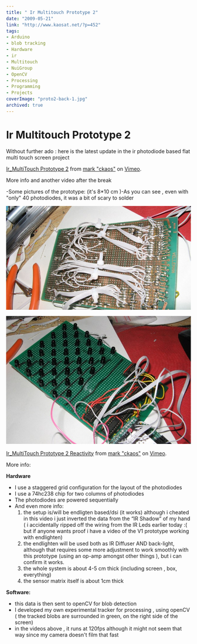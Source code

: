 ```yaml
---
title: " Ir Multitouch Prototype 2"
date: "2009-05-21"
link: "http://www.kaosat.net/?p=452"
tags:
- Arduino
- blob tracking
- Hardware
- ir
- Multitouch
- NuiGroup
- OpenCV
- Processing
- Programming
- Projects
coverImage: "proto2-back-1.jpg"
archived: true
---
```




#  Ir Multitouch Prototype 2 

Without further ado : here is the latest update in the ir photodiode based flat multi touch screen project

[Ir\_MultiTouch Prototype 2](http://vimeo.com/4772078) from [mark "ckaos"](http://vimeo.com/user1581901) on [Vimeo](http://vimeo.com).

More info and another video after the break

\-Some pictures of the prototype: (it's 8\*10 cm )-As you can see , even with "only" 40 photodiodes, it was a bit of scary to solder

[![proto2-back-1](./assets/proto2-back-1.jpg "proto2-back-1")](./assets/proto2-back-1.jpg)

[](./assets/proto2-back-1.jpg)[![proto2-front-1](./assets/proto2-front-1.jpg "proto2-front-1")](./assets/proto2-front-1.jpg)

[Ir\_MultiTouch Prototype 2 Reactivity](http://vimeo.com/4772409) from [mark "ckaos"](http://vimeo.com/user1581901) on [Vimeo](http://vimeo.com).

More info:

**Hardware**

- I use a staggered grid configuration for the layout of the photodiodes
- I use a 74hc238 chip for two columns of photodiodes
- The photodiodes are powered sequentially
- And even more info:
    1. the setup is/will be endligten based/dsi (it works) although i cheated in this video i just inverted the data from the “IR Shadow” of my hand ( i accidentally ripped off the wiring from the IR Leds earlier today :( but if anyone wants proof i have a video of the V1 prototype working with endlighten)
    2. the endlighten will be used both as IR Diffuser AND back-light, although that requires some more adjustment to work smoothly with this prototype (using an op-amp amongst other things ), but i can confirm it works.
    3. the whole system is about 4-5 cm thick (including screen , box, everything)
    4. the sensor matrix itself is about 1cm thick

**Software:**

- this data is then sent to openCV for blob detection
- I developed my own experimental tracker for processing , using openCV ( the tracked blobs are surrounded in green, on the right side of the screen)
- in the videos above , it runs at 120fps although it might not seem that way since my camera doesn't film that fast
